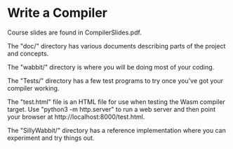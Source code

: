 # Write a Compiler

Course slides are found in CompilerSlides.pdf.

The "doc/" directory has various documents describing parts
of the project and concepts.

The "wabbit/" directory is where you will be doing most of your coding.

The "Tests/" directory has a few test programs to try once
you've got your compiler working.

The "test.html" file is an HTML file for use when testing the Wasm
compiler target.  Use "python3 -m http.server" to run a web server and
then point your browser at http://localhost:8000/test.html.

The "SillyWabbit/" directory has a reference implementation
where you can experiment and try things out.



